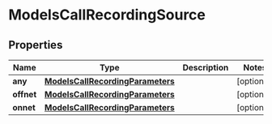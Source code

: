 

# ModelsCallRecordingSource

## Properties

Name | Type | Description | Notes
------------ | ------------- | ------------- | -------------
**any** | [**ModelsCallRecordingParameters**](ModelsCallRecordingParameters.md) |  |  [optional]
**offnet** | [**ModelsCallRecordingParameters**](ModelsCallRecordingParameters.md) |  |  [optional]
**onnet** | [**ModelsCallRecordingParameters**](ModelsCallRecordingParameters.md) |  |  [optional]




